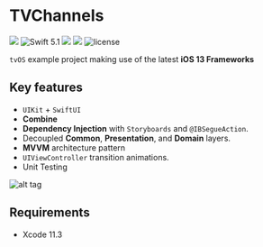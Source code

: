 # TVChannels
![](https://img.shields.io/badge/platforms-tvOS-brightgreen.svg?style=flat)
![Swift 5.1](https://img.shields.io/badge/Swift-5.1-orange.svg) 
![](https://api.travis-ci.org/PPacie/TVChannels.svg?branch=master)
[![](https://img.shields.io/badge/twitter-@ppacie-blue.svg?style=flat)](https://twitter.com/ppacie) 
![license](https://img.shields.io/badge/license-MIT-brightgreen)

`tvOS` example project making use of the latest **iOS 13 Frameworks**

## Key features
* `UIKit` + `SwiftUI`
* **Combine**
* **Dependency Injection** with `Storyboards` and `@IBSegueAction`.
* Decoupled **Common**, **Presentation**, and **Domain** layers.
* **MVVM** architecture pattern 
* `UIViewController` transition animations.
* Unit Testing

![alt tag](https://github.com/PPacie/TVChannels/blob/master/TVChannels.gif)

## Requirements
- Xcode 11.3
